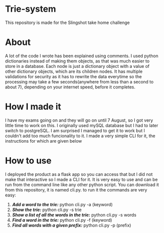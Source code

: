 # Trie-system
This repository is made for the Slingshot take home challenge
# About
A lot of the code I wrote has been explained using comments. I used python dictionaries instead of making them objects, as that was much easier to store in a database. Each node is just a dictionary object with a value of other dictionary objects, which are its children nodes. It has multiple validations for security as it has to rewrite the data everytime so the processing may take a few seconds(anywhere from less than a second to about 7), depending on your internet speed, before it completes.
# How I made it
I have my exams going on and they will go on until 7 August, so I got very little time to work on this. I originally used mySQL database but I had to later switch to postgreSQL. I am surprised I managed to get it to work but I couldn't add too much funcionality to it. I made a very simple CLI for it, the instructions for which are given below
# How to use
I deployed the product as a flask app so you can access that but I did not make that interactive so I made a CLI for it. It is very easy to use and can be run from the command line like any other python script. You can download it from this repository, it is named cli.py. to run it the commands are very easy:
1. ***Add a word to the trie:*** python cli.py -a (keyword)
2. ***Show the trie:*** python cli.py -s trie
3. ***Show a list of all the words in the trie:*** python cli.py -s words
4. ***Find a word in the trie:*** python cli.py -f (keyword)
5. ***Find all words with a given prefix:*** python cli.py -p (prefix)

